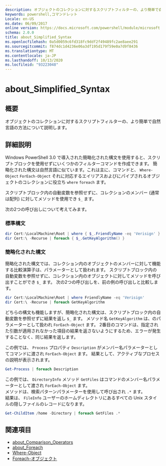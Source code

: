 ```yaml
---
description: オブジェクトのコレクションに対するスクリプトフィルターの、より簡単で自然言語の方法について説明します。
keywords: powershell,コマンドレット
Locale: en-US
ms.date: 06/09/2017
online version: https://docs.microsoft.com/powershell/module/microsoft.powershell.core/about/about_simplified_syntax?view=powershell-7.1&WT.mc_id=ps-gethelp
schema: 2.0.0
title: about_Simplified_Syntax
ms.openlocfilehash: 0a5d0059c6fd318fc9ddf2f49489fc2ae8aee291
ms.sourcegitcommit: f874dc1d4236e06a3df195d179f59e0a7d9f8436
ms.translationtype: MT
ms.contentlocale: ja-JP
ms.lasthandoff: 10/13/2020
ms.locfileid: "93223048"
---
```

# <a name="about_simplified_syntax"></a>about_Simplified_Syntax

## <a name="short-description"></a>概要
オブジェクトのコレクションに対するスクリプトフィルターの、より簡単で自然言語の方法について説明します。

## <a name="long-description"></a>詳細説明

Windows PowerShell 3.0 で導入された簡略化された構文を使用すると、スクリプトブロックを使用せずにいくつかのフィルターコマンドを作成できます。 簡略化された構文は自然言語に似ています。これは主に、コマンドと、 `Where-Object` `ForEach-Object` それに対応するエイリアスおよびにパイプされるオブジェクトのコレクションに役立ち `where` `foreach` ます。

スクリプトブロック内の自動変数を参照せずに、コレクションのメンバー (通常は配列) に対してメソッドを使用でき `$_` ます。

次の2つの呼び出しについて考えてみます。

### <a name="standard-syntax"></a>標準構文

```powershell
dir Cert:\LocalMachine\Root | where { $_.FriendlyName -eq 'Verisign' }
dir Cert:\ -Recurse | foreach { $_.GetKeyAlgorithm() }
```

### <a name="simplified-syntax"></a>簡略化された構文

簡略化された構文では、コレクション内のオブジェクトのメンバーに対して機能する比較演算子は、パラメーターとして扱われます。 スクリプトブロック内の自動変数を参照せずに、コレクション内のオブジェクトに対してメソッドを呼び出すことができ `$_` ます。
次の2つの呼び出しを、前の例の呼び出しと比較します。

```powershell
dir Cert:\LocalMachine\Root | where FriendlyName -eq 'Verisign'
dir Cert:\ -Recurse | foreach GetKeyAlgorithm
```

どちらの構文も機能しますが、簡略化された構文は、スクリプトブロック内の自動変数を参照せずに結果を返し `$_` ます。
メソッド名 `GetKeyAlgorithm` は、のパラメーターとして扱われ `ForEach-Object` ます。
2番目のコマンドは、指定された引数が適用されなかった項目の結果を返さないようにするため、エラーが発生することなく、同じ結果を返します。

この例では、 `Process` プロパティ `Description` がメンバー名パラメーターとしてコマンドに渡され `ForEach-Object` ます。 結果として、アクティブなプロセスの説明が表示されます。

```powershell
Get-Process | foreach Description
```

この例では、 `DirectoryInfo` メソッド `GetFiles` はコマンドのメンバー名パラメーターとして渡され `ForEach-Object` ます。  
メソッドは、検索パターンパラメーターを使用して呼び出され `.*` ます。  
結果は、 `FileInfo` ユーザーのホームディレクトリにあるすべての Unix スタイルの隠しファイルのレコードになります。 

```powershell
Get-ChildItem /home -Directory | foreach GetFiles .*
```

## <a name="see-also"></a>関連項目

- [about_Comparison_Operators](about_Comparison_Operators.md)
- [about_Foreach](about_Foreach.md)
- [Where-Object](xref:Microsoft.PowerShell.Core.Where-Object)
- [Foreach-オブジェクト](xref:Microsoft.PowerShell.Core.ForEach-Object)

